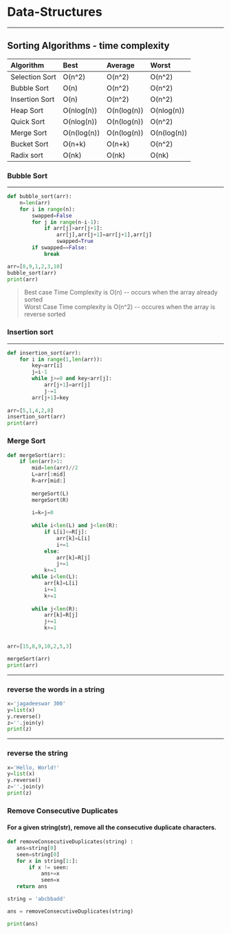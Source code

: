 # Data-Structures
---
## Sorting Algorithms - time complexity

| Algorithm| Best|Average|Worst|
|:---------|:----|:----|:----|
|Selection Sort| O(n^2)|O(n^2)|O(n^2)|
|Bubble Sort| O(n) |O(n^2) | O(n^2)|
|Insertion Sort| O(n) |O(n^2) | O(n^2)|
|Heap Sort| O(nlog(n)) |O(n(log(n)) | O(nlog(n))|
|Quick Sort| O(nlog(n)) |O(n(log(n)) | O(n^2)|
|Merge Sort| O(n(log(n)) |O(n(log(n)) | O(n(log(n))|
|Bucket Sort| O(n+k) |O(n+k) | O(n^2)|
|Radix sort| O(nk)| O(nk) | O(nk)|

### Bubble Sort
---
```python
def bubble_sort(arr):
    n=len(arr)
    for i in range(n):
        swapped=False
        for j in range(n-i-1):
            if arr[j]>arr[j+1]:
                arr[j],arr[j+1]=arr[j+1],arr[j]
                swapped=True
        if swapped==False:
            break

arr=[8,9,1,2,3,10]
bubble_sort(arr)
print(arr)
```
> Best case Time Complexity is O(n) -- occurs when the array already sorted <br />
> Worst Case Time complexity is O(n^2)  -- occures when the array is reverse sorted

### Insertion sort
---
```python
def insertion_sort(arr):
    for i in range(1,len(arr)):
        key=arr[i]
        j=i-1
        while j>=0 and key<arr[j]:
            arr[j+1]=arr[j]
            j-=1
        arr[j+1]=key
    
arr=[5,1,4,2,8]
insertion_sort(arr)
print(arr)
```
### Merge Sort

``` python
def mergeSort(arr):
    if len(arr)>1:
        mid=len(arr)//2
        L=arr[:mid]
        R=arr[mid:]
        
        mergeSort(L)
        mergeSort(R)
        
        i=k=j=0
        
        while i<len(L) and j<len(R):
            if L[i]<=R[j]:
                arr[k]=L[i]
                i+=1
            else:
                arr[k]=R[j]
                j+=1
            k+=1
        while i<len(L):
            arr[k]=L[i]
            i+=1
            k+=1
        
        while j<len(R):
            arr[k]=R[j]
            j+=1
            k+=1


arr=[15,8,9,10,2,5,3]

mergeSort(arr)
print(arr)
```
---

### reverse the words in a string
```python
x='jagadeeswar 300'
y=list(x)
y.reverse()
z=''.join(y)
print(z)
```
---

### reverse the string
```python
x='Hello, World!'
y=list(x)
y.reverse()
z=''.join(y)
print(z)
```
### Remove Consecutive Duplicates
#### For a given string(str), remove all the consecutive duplicate characters.
``` python
def removeConsecutiveDuplicates(string) :
   ans=string[0]
   seen=string[0]
   for x in string[1:]:
       if x != seen:
           ans+=x
           seen=x
   return ans

string = 'abcbbadd'

ans = removeConsecutiveDuplicates(string)

print(ans)
```
